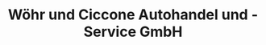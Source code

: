 ---
title: "Wöhr und Ciccone Autohandel und - Service GmbH"
url: /leingarten/woehr-und-ciccone-autohandel-und-service-gmbh/
shop: Autohaus
---